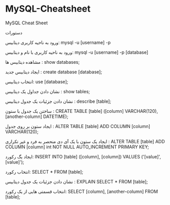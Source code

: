 # MySQL-Cheatsheet
MySQL Cheat Sheet 

دستورات

ورود به ناحیه کاربری دیتابیس:  mysql -u [username] -p

ورود به ناحیه کاربری با نام و دیتابیس:  mysql -u [username] -p [database]

مشاهده دیتابیس ها :  show databases;

ایجاد دیتابیس جدید :  create database [database];

انتخاب دیتابیس:  use [database];

نشان دادن جداول یک دیتابیس :  show tables;

نشان دادن جزئیات یک جدول دیتابیس :  describe [table];

ساختن یک جدول با ستون :  CREATE TABLE [table] ([column] VARCHAR(120), [another-column] DATETIME);

ایجاد ستون بر روی جدول :  ALTER TABLE [table] ADD COLUMN [column] VARCHAR(120);

ایجاد یک ستون با یک آی دی منحصر به فرد و غیر تکراری :   ALTER TABLE [table] ADD COLUMN [column] int NOT NULL AUTO_INCREMENT PRIMARY KEY;

ایجاد یگ رکورد: INSERT INTO [table] ([column], [column]) VALUES ('[value]', [value]');

انتخاب رکورد: SELECT * FROM [table];

نشان دادن جزئیات یک جدول دیتابیس :  EXPLAIN SELECT * FROM [table];

انتخاب قسمتی هایی از یک رکورد:  SELECT [column], [another-column] FROM [table];











